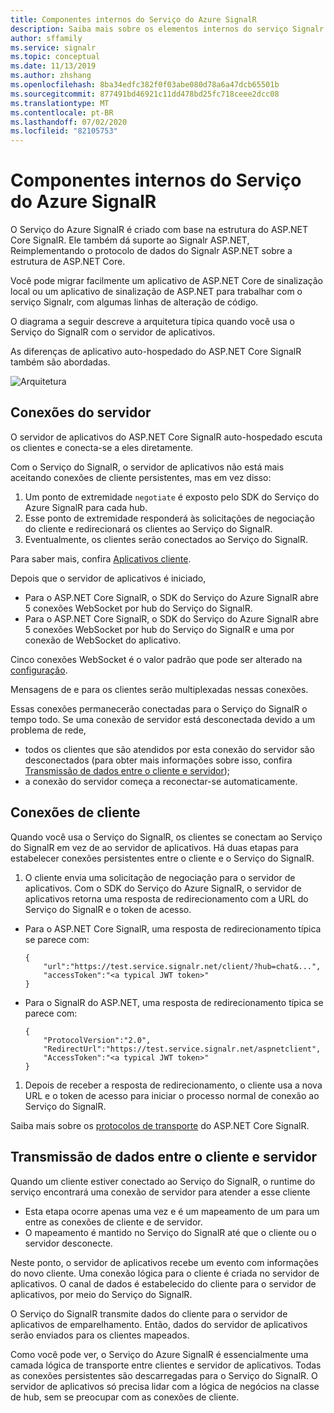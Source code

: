 ```yaml
---
title: Componentes internos do Serviço do Azure SignalR
description: Saiba mais sobre os elementos internos do serviço Signalr do Azure, a arquitetura, as conexões e como os dados são transmitidos.
author: sffamily
ms.service: signalr
ms.topic: conceptual
ms.date: 11/13/2019
ms.author: zhshang
ms.openlocfilehash: 8ba34edfc382f0f03abe080d78a6a47dcb65501b
ms.sourcegitcommit: 877491bd46921c11dd478bd25fc718ceee2dcc08
ms.translationtype: MT
ms.contentlocale: pt-BR
ms.lasthandoff: 07/02/2020
ms.locfileid: "82105753"
---
```

# <a name="azure-signalr-service-internals"></a>Componentes internos do Serviço do Azure SignalR

O Serviço do Azure SignalR é criado com base na estrutura do ASP.NET Core SignalR. Ele também dá suporte ao Signalr ASP.NET, Reimplementando o protocolo de dados do Signalr ASP.NET sobre a estrutura de ASP.NET Core.

Você pode migrar facilmente um aplicativo de ASP.NET Core de sinalização local ou um aplicativo de sinalização de ASP.NET para trabalhar com o serviço Signalr, com algumas linhas de alteração de código.

O diagrama a seguir descreve a arquitetura típica quando você usa o Serviço do SignalR com o servidor de aplicativos.

As diferenças de aplicativo auto-hospedado do ASP.NET Core SignalR também são abordadas.

![Arquitetura](./media/signalr-concept-internals/arch.png)

## <a name="server-connections"></a>Conexões do servidor

O servidor de aplicativos do ASP.NET Core SignalR auto-hospedado escuta os clientes e conecta-se a eles diretamente.

Com o Serviço do SignalR, o servidor de aplicativos não está mais aceitando conexões de cliente persistentes, mas em vez disso:

1. Um ponto de extremidade `negotiate` é exposto pelo SDK do Serviço do Azure SignalR para cada hub.
1. Esse ponto de extremidade responderá às solicitações de negociação do cliente e redirecionará os clientes ao Serviço do SignalR.
1. Eventualmente, os clientes serão conectados ao Serviço do SignalR.

Para saber mais, confira [Aplicativos cliente](#client-connections).

Depois que o servidor de aplicativos é iniciado, 
- Para o ASP.NET Core SignalR, o SDK do Serviço do Azure SignalR abre 5 conexões WebSocket por hub do Serviço do SignalR. 
- Para o ASP.NET Core SignalR, o SDK do Serviço do Azure SignalR abre 5 conexões WebSocket por hub do Serviço do SignalR e uma por conexão de WebSocket do aplicativo.

Cinco conexões WebSocket é o valor padrão que pode ser alterado na [configuração](https://github.com/Azure/azure-signalr/blob/dev/docs/use-signalr-service.md#connectioncount).

Mensagens de e para os clientes serão multiplexadas nessas conexões.

Essas conexões permanecerão conectadas para o Serviço do SignalR o tempo todo. Se uma conexão de servidor está desconectada devido a um problema de rede,
- todos os clientes que são atendidos por esta conexão do servidor são desconectados (para obter mais informações sobre isso, confira [Transmissão de dados entre o cliente e servidor](#data-transmit-between-client-and-server));
- a conexão do servidor começa a reconectar-se automaticamente.

## <a name="client-connections"></a>Conexões de cliente

Quando você usa o Serviço do SignalR, os clientes se conectam ao Serviço do SignalR em vez de ao servidor de aplicativos.
Há duas etapas para estabelecer conexões persistentes entre o cliente e o Serviço do SignalR.

1. O cliente envia uma solicitação de negociação para o servidor de aplicativos. Com o SDK do Serviço do Azure SignalR, o servidor de aplicativos retorna uma resposta de redirecionamento com a URL do Serviço do SignalR e o token de acesso.

- Para o ASP.NET Core SignalR, uma resposta de redirecionamento típica se parece com:
    ```
    {
        "url":"https://test.service.signalr.net/client/?hub=chat&...",
        "accessToken":"<a typical JWT token>"
    }
    ```
- Para o SignalR do ASP.NET, uma resposta de redirecionamento típica se parece com:
    ```
    {
        "ProtocolVersion":"2.0",
        "RedirectUrl":"https://test.service.signalr.net/aspnetclient",
        "AccessToken":"<a typical JWT token>"
    }
    ```

1. Depois de receber a resposta de redirecionamento, o cliente usa a nova URL e o token de acesso para iniciar o processo normal de conexão ao Serviço do SignalR.

Saiba mais sobre os [protocolos de transporte](https://github.com/aspnet/SignalR/blob/release/2.2/specs/TransportProtocols.md) do ASP.NET Core SignalR.

## <a name="data-transmit-between-client-and-server"></a>Transmissão de dados entre o cliente e servidor

Quando um cliente estiver conectado ao Serviço do SignalR, o runtime do serviço encontrará uma conexão de servidor para atender a esse cliente
- Esta etapa ocorre apenas uma vez e é um mapeamento de um para um entre as conexões de cliente e de servidor.
- O mapeamento é mantido no Serviço do SignalR até que o cliente ou o servidor desconecte.

Neste ponto, o servidor de aplicativos recebe um evento com informações do novo cliente. Uma conexão lógica para o cliente é criada no servidor de aplicativos. O canal de dados é estabelecido do cliente para o servidor de aplicativos, por meio do Serviço do SignalR.

O Serviço do SignalR transmite dados do cliente para o servidor de aplicativos de emparelhamento. Então, dados do servidor de aplicativos serão enviados para os clientes mapeados.

Como você pode ver, o Serviço do Azure SignalR é essencialmente uma camada lógica de transporte entre clientes e servidor de aplicativos. Todas as conexões persistentes são descarregadas para o Serviço do SignalR.
O servidor de aplicativos só precisa lidar com a lógica de negócios na classe de hub, sem se preocupar com as conexões de cliente.
